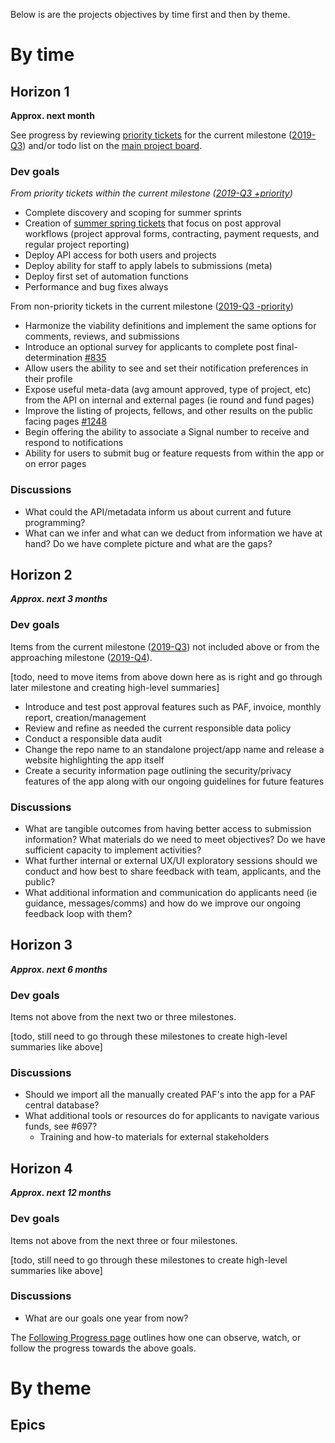 Below is are the projects objectives by time first and then by theme.

# By time
## Horizon 1
**Approx. next month**

See progress by reviewing [priority tickets](https://github.com/OpenTechFund/opentech.fund/labels/priority) for the current milestone ([2019-Q3](https://github.com/OpenTechFund/opentech.fund/milestone/2)) and/or todo list on the [main project board](https://github.com/OpenTechFund/opentech.fund/projects/2). 

### Dev goals
_From priority tickets within the current milestone ([2019-Q3 +priority](https://github.com/OpenTechFund/opentech.fund/issues?page=2&q=is%3Aopen+is%3Aissue+label%3Apriority+milestone%3A2019-Q3&utf8=%E2%9C%93))_

* Complete discovery and scoping for summer sprints
* Creation of [summer spring tickets](https://github.com/OpenTechFund/opentech.fund/issues?q=is%3Aopen+is%3Aissue+label%3Apost-approval) that focus on post approval workflows (project approval forms, contracting, payment requests, and regular project reporting) 
* Deploy API access for both users and projects
* Deploy ability for staff to apply labels to submissions (meta)
* Deploy first set of automation functions
* Performance and bug fixes always

From non-priority tickets in the current milestone ([2019-Q3 -priority](https://github.com/OpenTechFund/opentech.fund/issues?utf8=%E2%9C%93&q=is%3Aopen+is%3Aissue+-label%3Apriority+milestone%3A2019-Q3+))

* Harmonize the viability definitions and implement the same options for comments, reviews, and submissions
* Introduce an optional survey for applicants to complete post final-determination [#835](https://github.com/OpenTechFund/opentech.fund/issues/835)
* Allow users the ability to see and set their notification preferences in their profile
* Expose useful meta-data (avg amount approved, type of project, etc) from the API on internal and external pages (ie round and fund pages) 
* Improve the listing of projects, fellows, and other results on the public facing pages [#1248](https://github.com/OpenTechFund/opentech.fund/issues/1248)
* Begin offering the ability to associate a Signal number to receive and respond to notifications
* Ability for users to submit bug or feature requests from within the app or on error pages

### Discussions 
* What could the API/metadata inform us about current and future programming?
* What can we infer and what can we deduct from information we have at hand? Do we have complete picture and what are the gaps?

## Horizon 2
**_Approx. next 3 months_**

### Dev goals
Items from the current milestone ([2019-Q3](https://github.com/OpenTechFund/opentech.fund/milestone/2)) not included above or from the approaching milestone ([2019-Q4](https://github.com/OpenTechFund/opentech.fund/milestone/3)).

[todo, need to move items from above down here as is right and go through later milestone and creating high-level summaries]

* Introduce and test post approval features such as PAF, invoice, monthly report, creation/management
* Review and refine as needed the current responsible data policy
* Conduct a responsible data audit
* Change the repo name to an standalone project/app name and release a website highlighting the app itself
* Create a security information page outlining the security/privacy features of the app along with our ongoing guidelines for future features


### Discussions
* What are tangible outcomes from having better access to submission information? What materials do we need to meet objectives? Do we have sufficient capacity to implement activities?
* What further internal or external UX/UI exploratory sessions should we conduct and how best to share feedback with team, applicants, and the public?
* What additional information and communication do applicants need (ie guidance, messages/comms) and how do we improve our ongoing feedback loop with them?

## Horizon 3
**_Approx. next 6 months_**

### Dev goals
Items not above from the next two or three milestones.

[todo, still need to go through these milestones to create high-level summaries like above]

### Discussions

* Should we import all the manually created PAF's into the app for a PAF central database?
* What additional tools or resources do for applicants to navigate various funds, see #697?
  * Training and how-to materials for external stakeholders

## Horizon 4
**_Approx. next 12 months_**

### Dev goals
Items not above from the next three or four milestones.

[todo, still need to go through these milestones to create high-level summaries like above]

### Discussions
* What are our goals one year from now?

The [Following Progress page](https://github.com/OpenTechFund/opentech.fund/wiki/Following-progress) outlines how one can observe, watch, or follow the progress towards the above goals.

# By theme

## Epics
